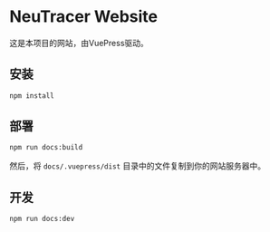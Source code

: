 # NeuTracer Website

这是本项目的网站，由VuePress驱动。

## 安装

```bash
npm install
```

## 部署

```bash
npm run docs:build
```

然后，将 `docs/.vuepress/dist` 目录中的文件复制到你的网站服务器中。

## 开发

```bash
npm run docs:dev
```